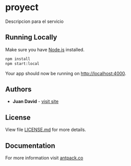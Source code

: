# proyect

Descripcion para el servicio

## Running Locally

Make sure you have [Node.js](https://nodejs.org/) installed.

```sh
npm install
npm start:local
```

Your app should now be running on [http://localhost:4000](http://localhost:4000/).

## Authors

* **Juan David** - [visit site](#)

## License

View file [LICENSE.md](LICENSE.md) for more details.

## Documentation

For more information visit [antpack.co](https://antpack.co/)